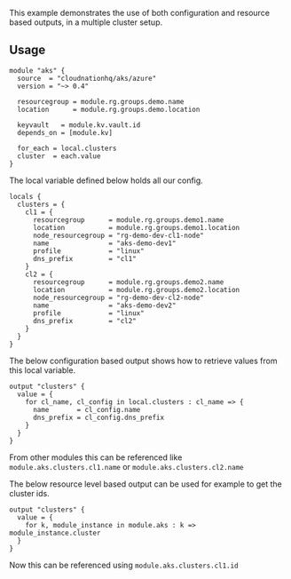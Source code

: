 This example demonstrates the use of both configuration and resource based outputs, in a multiple cluster setup.

## Usage

```hcl
module "aks" {
  source  = "cloudnationhq/aks/azure"
  version = "~> 0.4"

  resourcegroup = module.rg.groups.demo.name
  location      = module.rg.groups.demo.location

  keyvault   = module.kv.vault.id
  depends_on = [module.kv]

  for_each = local.clusters
  cluster  = each.value
}
```

The local variable defined below holds all our config.

```hcl
locals {
  clusters = {
    cl1 = {
      resourcegroup      = module.rg.groups.demo1.name
      location           = module.rg.groups.demo1.location
      node_resourcegroup = "rg-demo-dev-cl1-node"
      name               = "aks-demo-dev1"
      profile            = "linux"
      dns_prefix         = "cl1"
    }
    cl2 = {
      resourcegroup      = module.rg.groups.demo2.name
      location           = module.rg.groups.demo2.location
      node_resourcegroup = "rg-demo-dev-cl2-node"
      name               = "aks-demo-dev2"
      profile            = "linux"
      dns_prefix         = "cl2"
    }
  }
}
```

The below configuration based output shows how to retrieve values from this local variable.

```hcl
output "clusters" {
  value = {
    for cl_name, cl_config in local.clusters : cl_name => {
      name       = cl_config.name
      dns_prefix = cl_config.dns_prefix
    }
  }
}
```

From other modules this can be referenced like `module.aks.clusters.cl1.name` or `module.aks.clusters.cl2.name`

The below resource level based output can be used for example to get the cluster ids.

```hcl
output "clusters" {
  value = {
    for k, module_instance in module.aks : k => module_instance.cluster
  }
}
```

Now this can be referenced using `module.aks.clusters.cl1.id`
